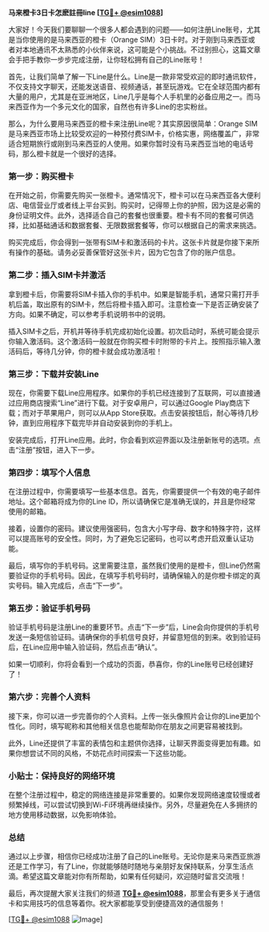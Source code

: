 **马来橙卡3日卡怎麽註冊line [[TG💪+ @esim1088](https://t.me/s/esim1088)]**

大家好！今天我们要聊聊一个很多人都会遇到的问题——如何注册Line账号，尤其是当你使用的是马来西亚的橙卡（Orange SIM）3日卡时。对于刚到马来西亚或者对本地通讯不太熟悉的小伙伴来说，这可能是个小挑战。不过别担心，这篇文章会手把手教你一步步完成注册，让你轻松拥有自己的Line账号！

首先，让我们简单了解一下Line是什么。Line是一款非常受欢迎的即时通讯软件，不仅支持文字聊天，还能发送语音、视频通话，甚至玩游戏。它在全球范围内都有大量的用户，尤其是在亚洲地区，Line几乎是每个人手机里的必备应用之一。而马来西亚作为一个多元文化的国家，自然也有许多Line的忠实粉丝。

那么，为什么要用马来西亚的橙卡来注册Line呢？其实原因很简单：Orange SIM是马来西亚市场上比较受欢迎的一种预付费SIM卡，价格实惠，网络覆盖广，非常适合短期旅行或刚到马来西亚的人使用。如果你暂时没有马来西亚当地的电话号码，那么橙卡就是一个很好的选择。

### 第一步：购买橙卡

在开始之前，你需要先购买一张橙卡。通常情况下，橙卡可以在马来西亚各大便利店、电信营业厅或者线上平台买到。购买时，记得带上你的护照，因为这是必需的身份证明文件。此外，选择适合自己的套餐也很重要。橙卡有不同的套餐可供选择，比如基础通话和数据套餐、无限数据套餐等，你可以根据自己的需求来挑选。

购买完成后，你会得到一张带有SIM卡和激活码的卡片。这张卡片就是你接下来所有操作的基础。请务必妥善保管好这张卡片，因为它包含了你的账户信息。

### 第二步：插入SIM卡并激活

拿到橙卡后，你需要将SIM卡插入你的手机中。如果是智能手机，通常只需打开手机后盖，取出原有的SIM卡，然后将橙卡插入即可。注意检查一下是否正确安装了方向。如果不确定，可以参考手机说明书中的说明。

插入SIM卡之后，开机并等待手机完成初始化设置。初次启动时，系统可能会提示你输入激活码。这个激活码一般就在你购买橙卡时附带的卡片上。按照指示输入激活码后，等待几分钟，你的橙卡就会成功激活啦！

### 第三步：下载并安装Line

现在，你需要下载Line应用程序。如果你的手机已经连接到了互联网，可以直接通过应用商店搜索“Line”进行下载。对于安卓用户，可以通过Google Play商店下载；而对于苹果用户，则可以从App Store获取。点击安装按钮后，耐心等待几秒钟，直到应用程序下载完毕并自动安装到你的手机上。

安装完成后，打开Line应用。此时，你会看到欢迎界面以及注册新账号的选项。点击“注册”按钮，进入下一步。

### 第四步：填写个人信息

在注册过程中，你需要填写一些基本信息。首先，你需要提供一个有效的电子邮件地址。这个邮箱将成为你的Line ID，所以请确保它是准确无误的，并且是你经常使用的邮箱。

接着，设置你的密码。建议使用强密码，包含大小写字母、数字和特殊字符，这样可以提高账号的安全性。同时，为了避免忘记密码，也可以考虑开启双重认证功能。

最后，填写你的手机号码。这里需要注意，虽然我们使用的是橙卡，但Line仍然需要验证你的手机号码。因此，在填写手机号码时，请确保输入的是你橙卡绑定的真实号码。输入完成后，点击“下一步”。

### 第五步：验证手机号码

验证手机号码是注册Line的重要环节。点击“下一步”后，Line会向你提供的手机号发送一条短信验证码。请确保你的手机信号良好，并留意短信的到来。收到验证码后，在Line应用中输入验证码，然后点击“确认”。

如果一切顺利，你将会看到一个成功的页面，恭喜你，你的Line账号已经创建好了！

### 第六步：完善个人资料

接下来，你可以进一步完善你的个人资料。上传一张头像照片会让你的Line更加个性化。同时，填写昵称和其他相关信息也能帮助你在朋友之间更容易被找到。

此外，Line还提供了丰富的表情包和主题供你选择，让聊天界面变得更加有趣。如果你想尝试不同的风格，不妨花点时间探索一下这些功能。

### 小贴士：保持良好的网络环境

在整个注册过程中，稳定的网络连接是非常重要的。如果你发现网络速度较慢或者频繁掉线，可以尝试切换到Wi-Fi环境再继续操作。另外，尽量避免在人多拥挤的地方使用移动数据，以免影响体验。

### 总结

通过以上步骤，相信你已经成功注册了自己的Line账号。无论你是来马来西亚旅游还是工作学习，有了Line，你就能够随时随地与亲朋好友保持联系，分享生活点滴。希望这篇文章能对你有所帮助，如果有任何疑问，欢迎随时留言交流哦！

最后，再次提醒大家关注我们的频道 **[TG💪+ @esim1088](https://t.me/s/esim1088)**，那里会有更多关于通信卡和实用技巧的信息等着你。祝大家都能享受到便捷高效的通信服务！

[[TG💪+ @esim1088](https://t.me/s/esim1088) ![Image](https://i.postimg.cc/4NQfJmqS/Snipaste-2025-05-13-00-14-12.png)]